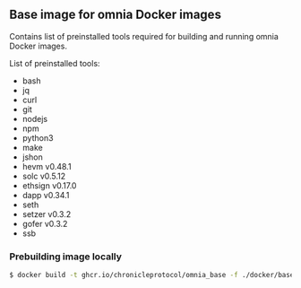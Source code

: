## Base image for omnia Docker images

Contains list of preinstalled tools required for building and running omnia Docker images.

List of preinstalled tools:
 - bash 
 - jq 
 - curl 
 - git 
 - nodejs 
 - npm
 - python3 
 - make 
 - jshon
 - hevm v0.48.1
 - solc v0.5.12
 - ethsign v0.17.0
 - dapp v0.34.1
 - seth 
 - setzer v0.3.2
 - gofer v0.3.2
 - ssb

### Prebuilding image locally

```bash
$ docker build -t ghcr.io/chronicleprotocol/omnia_base -f ./docker/base/Dockerfile .
```